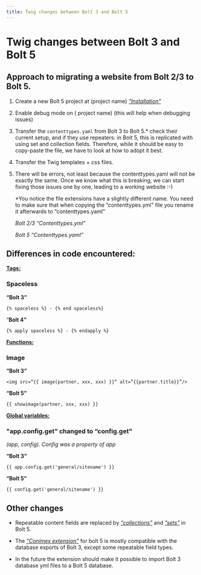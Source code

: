 ```yaml
---
title: Twig changes between Bolt 3 and Bolt 5
---
```

Twig changes between Bolt 3 and Bolt 5
===========

##  Approach to migrating a website from Bolt 2/3 to Bolt 5.



1. Create a new Bolt 5 project at (project name) *["Installation"](http://bolt-docs.michael.twokings.eu/4.0/installation/installation)*

2. Enable debug mode on ( project name) (this will help when debugging issues)

3. Transfer the `contenttypes.yaml` from Bolt 3 to Bolt 5.* check their current setup, and if they use repeaters: in Bolt 5, this is replicated with using set and collection fields. Therefore, while it should be easy to copy-paste the file, we have to look at how to adopt it best.

4. Transfer the Twig templates + css files.

5. There will be errors, not least because the contenttypes.yaml will not be exactly the same. Once we know what this is breaking, we can start fixing those issues one by one, leading to a working website :-)

   *You notice the file extensions have a slightly different name. You need to make sure that when copying the “contenttypes.yml” file you rename it afterwards to “contenttypes.yaml”

   *Bolt 2/3 “Contenttypes.yml”*

   *Bolt 5   “Contenttypes.yaml”*

## Differences in code encountered:

**[Tags:](https://docs.bolt.cm/5.0/twig-components/tags#jumpbutton)** 

### Spaceless

**“Bolt 3”**

```twig
{% spaceless %} - {% end spaceless%} 
```

“**Bolt 4”**

```twig
{% apply spaceless %} - {% endapply %} 
```



**[Functions:](https://docs.bolt.cm/5.0/twig-components/functions#jumpbutton)** 

### Image

**“Bolt 3”**

```twig
<img src=“{{ image(partner, xxx, xxx) }}” alt=”{{partner.title}}”/>
```

**“Bolt 5”**

```twig
{{ showimage(partner, xxx, xxx) }}
```





 **[Global variables:](https://docs.bolt.cm/5.0/twig-components/variables#jumpbutton)** 

### "app.config.get” changed to “config.get"

*(app, config). Config was a property of app*

**“Bolt 3”**

```twig
{{ app.config.get('general/sitename') }}
```

**“Bolt 5”**

```twig
{{ config.get('general/sitename') }}
```



## **Other changes**

- Repeatable content fields are replaced by *[“collections”](https://docs.bolt.cm/4.0/fields/collection#jumpbutton)* and *[”sets”](https://docs.bolt.cm/5.0/fields/set#jumpbutton)* in Bolt 5.

- The *["Conimex extension"](https://extensions.boltcms.io/en/package/bobdenotter-conimex)* for bolt 5 is mostly compatible with the database exports of Bolt 3, except some repeatable field types.

- In the future the extension should make it possible to import Bolt 3 database yml files to a Bolt 5 database.

  









